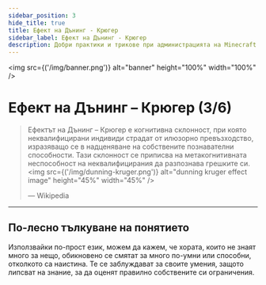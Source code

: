 ```yaml
---
sidebar_position: 3
hide_title: true
title: Ефект на Дънинг - Крюгер
sidebar_label: Ефект на Дънинг - Крюгер
description: Добри практики и трикове при администрацията на Minecraft сървър - Ефект на Дънинг - Крюгер
---
```


<img src={('/img/banner.png')} alt="banner" height="100%" width="100%" />

<div class="text--center">
<h1>Ефект на Дънинг – Крюгер (3/6)</h1>
</div>

> Ефектът на Дънинг – Крюгер е когнитивна склонност, при която неквалифицирани индивиди страдат от 
> илюзорно превъзходство, изразяващо се в надценяване на собствените познавателни способности. 
> Тази склонност се приписва на метакогнитивната неспособност на неквалифицирания да разпознава грешките си.
> <img src={('/img/dunning-kruger.png')} alt="dunning kruger effect image" height="45%" width="45%" />
> 
> — Wikipedia

---

## По-лесно тълкуване на понятието
Използвайки по-прост език, можем да кажем, че хората, които не знаят много за нещо, обикновено се смятат за много 
по-умни или способни, отколкото са наистина. Те се заблуждават за своите умения, защото липсват на знание, за да оценят 
правилно собствените си ограничения.
